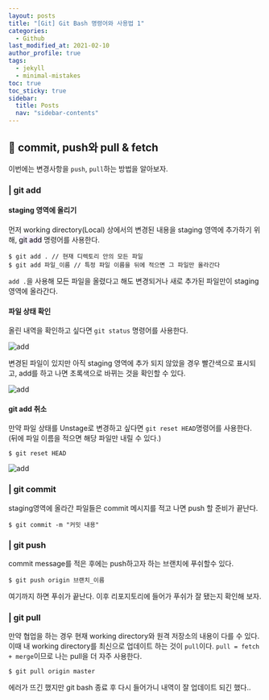 ```yaml
---
layout: posts
title: "[Git] Git Bash 명령어와 사용법 1"
categories:
  - Github
last_modified_at: 2021-02-10
author_profile: true
tags:
  - jekyll
  - minimal-mistakes
toc: true
toc_sticky: true
sidebar:
  title: Posts
  nav: "sidebar-contents"
---
```


## 🌟 commit, push와 pull & fetch
이번에는 변경사항을 ```push```, ```pull```하는 방법을 알아보자.


### | git add

#### staging 영역에 올리기
먼저 working directory(Local) 상에서의 변경된 내용을 staging 영역에 추가하기 위해,
<mark style='background-color: #f5f0ff'>git add</mark> 명령어를 사용한다.

```
$ git add . // 현재 디렉토리 안의 모든 파일
$ git add 파일_이름 // 특정 파일 이름을 뒤에 적으면 그 파일만 올라간다
```

```add .```을 사용해 모든 파일을 올렸다고 해도 변경되거나 새로 추가된 파일만이 staging영역에 올라간다.

#### 파일 상태 확인
올린 내역을 확인하고 싶다면 ```git status``` 명령어를 사용한다.

![add](/assets/image/git-add.png)

변경된 파일이 있지만 아직 staging 영역에 추가 되지 않았을 경우 빨간색으로 표시되고, add를 하고 나면 초록색으로 바뀌는 것을 확인할 수 있다.

![add](/assets/image/git-status.png)

#### git add 취소
만약 파일 상태를 Unstage로 변경하고 싶다면 ```git reset HEAD```명령어를 사용한다.
(뒤에 파일 이름을 적으면 해당 파일만 내릴 수 있다.)
```
$ git reset HEAD
```

![add](/assets/image/git-status2.png)

### | git commit
staging영역에 올라간 파일들은 commit 메시지를 적고 나면 push 할 준비가 끝난다.

```
$ git commit -m "커밋 내용"
```

### | git push
commit message를 적은 후에는 push하고자 하는 브랜치에 푸쉬할수 있다.

```
$ git push origin 브랜치_이름
```
여기까지 하면 푸쉬가 끝난다. 이후 리포지토리에 들어가 푸쉬가 잘 됐는지 확인해 보자.


### | git pull

만약 협업을 하는 경우 현재 working directory와 원격 저장소의 내용이 다를 수 있다. 이때 내 working directory를 최신으로 업데이트 하는 것이 ```pull```이다. ```pull = fetch + merge```이므로 나는 pull을 더 자주 사용한다.
```
$ git pull origin master
```

에러가 뜨긴 했지만 git bash 종료 후 다시 들어가니 내역이 잘 업데이트 되긴 했다..
